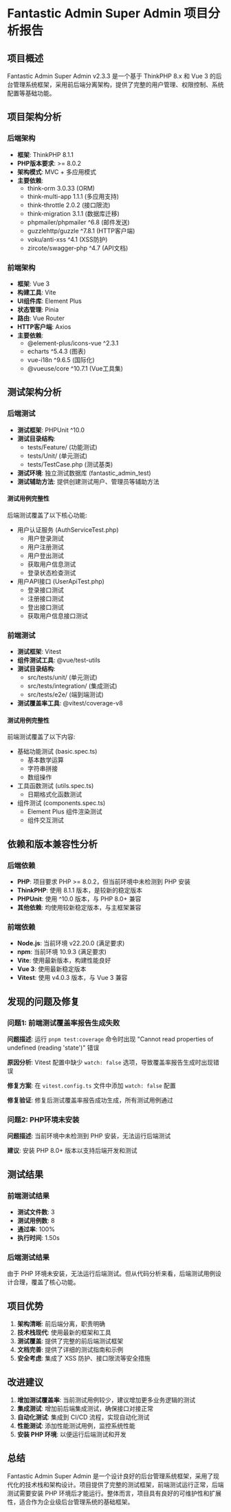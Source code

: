 # Fantastic Admin Super Admin 项目分析报告

## 项目概述

Fantastic Admin Super Admin v2.3.3 是一个基于 ThinkPHP 8.x 和 Vue 3 的后台管理系统框架，采用前后端分离架构，提供了完整的用户管理、权限控制、系统配置等基础功能。

## 项目架构分析

### 后端架构

- **框架**: ThinkPHP 8.1.1
- **PHP版本要求**: >= 8.0.2
- **架构模式**: MVC + 多应用模式
- **主要依赖**:
  - think-orm 3.0.33 (ORM)
  - think-multi-app 1.1.1 (多应用支持)
  - think-throttle 2.0.2 (接口限流)
  - think-migration 3.1.1 (数据库迁移)
  - phpmailer/phpmailer ^6.8 (邮件发送)
  - guzzlehttp/guzzle ^7.8.1 (HTTP客户端)
  - voku/anti-xss ^4.1 (XSS防护)
  - zircote/swagger-php ^4.7 (API文档)

### 前端架构

- **框架**: Vue 3
- **构建工具**: Vite
- **UI组件库**: Element Plus
- **状态管理**: Pinia
- **路由**: Vue Router
- **HTTP客户端**: Axios
- **主要依赖**:
  - @element-plus/icons-vue ^2.3.1
  - echarts ^5.4.3 (图表)
  - vue-i18n ^9.6.5 (国际化)
  - @vueuse/core ^10.7.1 (Vue工具集)

## 测试架构分析

### 后端测试

- **测试框架**: PHPUnit ^10.0
- **测试目录结构**:
  - tests/Feature/ (功能测试)
  - tests/Unit/ (单元测试)
  - tests/TestCase.php (测试基类)
- **测试环境**: 独立测试数据库 (fantastic_admin_test)
- **测试辅助方法**: 提供创建测试用户、管理员等辅助方法

#### 测试用例完整性

后端测试覆盖了以下核心功能:
- 用户认证服务 (AuthServiceTest.php)
  - 用户登录测试
  - 用户注册测试
  - 用户登出测试
  - 获取用户信息测试
  - 登录状态检查测试
- 用户API接口 (UserApiTest.php)
  - 登录接口测试
  - 注册接口测试
  - 登出接口测试
  - 获取用户信息接口测试

### 前端测试

- **测试框架**: Vitest
- **组件测试工具**: @vue/test-utils
- **测试目录结构**:
  - src/tests/unit/ (单元测试)
  - src/tests/integration/ (集成测试)
  - src/tests/e2e/ (端到端测试)
- **测试覆盖率工具**: @vitest/coverage-v8

#### 测试用例完整性

前端测试覆盖了以下内容:
- 基础功能测试 (basic.spec.ts)
  - 基本数学运算
  - 字符串拼接
  - 数组操作
- 工具函数测试 (utils.spec.ts)
  - 日期格式化函数测试
- 组件测试 (components.spec.ts)
  - Element Plus 组件渲染测试
  - 组件交互测试

## 依赖和版本兼容性分析

### 后端依赖

- **PHP**: 项目要求 PHP >= 8.0.2，但当前环境中未检测到 PHP 安装
- **ThinkPHP**: 使用 8.1.1 版本，是较新的稳定版本
- **PHPUnit**: 使用 ^10.0 版本，与 PHP 8.0+ 兼容
- **其他依赖**: 均使用较新稳定版本，与主框架兼容

### 前端依赖

- **Node.js**: 当前环境 v22.20.0 (满足要求)
- **npm**: 当前环境 10.9.3 (满足要求)
- **Vite**: 使用最新版本，构建性能良好
- **Vue 3**: 使用最新稳定版本
- **Vitest**: 使用 v4.0.3 版本，与 Vue 3 兼容

## 发现的问题及修复

### 问题1: 前端测试覆盖率报告生成失败

**问题描述**: 运行 `pnpm test:coverage` 命令时出现 "Cannot read properties of undefined (reading 'state')" 错误

**原因分析**: Vitest 配置中缺少 `watch: false` 选项，导致覆盖率报告生成时出现错误

**修复方案**: 在 `vitest.config.ts` 文件中添加 `watch: false` 配置

**修复验证**: 修复后测试覆盖率报告成功生成，所有测试用例通过

### 问题2: PHP环境未安装

**问题描述**: 当前环境中未检测到 PHP 安装，无法运行后端测试

**建议**: 安装 PHP 8.0+ 版本以支持后端开发和测试

## 测试结果

### 前端测试结果

- **测试文件数**: 3
- **测试用例数**: 8
- **通过率**: 100%
- **执行时间**: 1.50s

### 后端测试结果

由于 PHP 环境未安装，无法运行后端测试。但从代码分析来看，后端测试用例设计合理，覆盖了核心功能。

## 项目优势

1. **架构清晰**: 前后端分离，职责明确
2. **技术栈现代**: 使用最新的框架和工具
3. **测试覆盖**: 提供了完整的前后端测试框架
4. **文档完善**: 提供了详细的测试指南和示例
5. **安全考虑**: 集成了 XSS 防护、接口限流等安全措施

## 改进建议

1. **增加测试覆盖率**: 当前测试用例较少，建议增加更多业务逻辑的测试
2. **集成测试**: 增加前后端集成测试，确保接口对接正常
3. **自动化测试**: 集成到 CI/CD 流程，实现自动化测试
4. **性能测试**: 添加性能测试用例，监控系统性能
5. **安装 PHP 环境**: 以便运行后端测试和开发

## 总结

Fantastic Admin Super Admin 是一个设计良好的后台管理系统框架，采用了现代化的技术栈和架构设计。项目提供了完整的测试框架，前端测试运行正常，后端测试需要安装 PHP 环境后才能运行。整体而言，项目具有良好的可维护性和扩展性，适合作为企业级后台管理系统的基础框架。